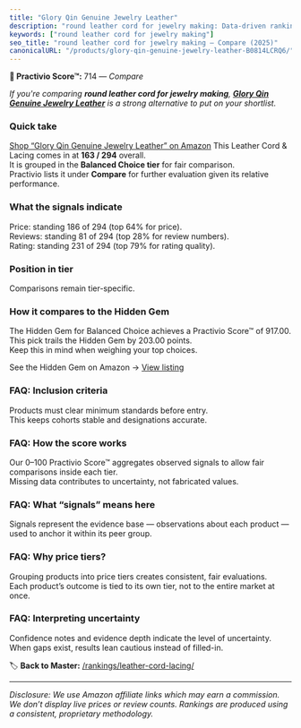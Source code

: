 ```yaml
---
title: "Glory Qin Genuine Jewelry Leather"
description: "round leather cord for jewelry making: Data-driven ranking using the Practivio Score™. Positioned by quality, value, demand, findability, momentum."
keywords: ["round leather cord for jewelry making"]
seo_title: "round leather cord for jewelry making — Compare (2025)"
canonicalURL: "/products/glory-qin-genuine-jewelry-leather-B0814LCRQ6/"
---
```


**🛒 Practivio Score™:** 714 — _Compare_


*If you're comparing **round leather cord for jewelry making**, **[Glory Qin Genuine Jewelry Leather](https://www.amazon.com/dp/B0814LCRQ6?tag=practivio-20)** is a strong alternative to put on your shortlist.*
### Quick take
[Shop “Glory Qin Genuine Jewelry Leather” on Amazon](https://www.amazon.com/dp/B0814LCRQ6?tag=practivio-20)
This Leather Cord & Lacing comes in at **163 / 294** overall.  
It is grouped in the **Balanced Choice tier** for fair comparison.  
Practivio lists it under **Compare** for further evaluation given its relative performance.

### What the signals indicate
Price: standing 186 of 294 (top 64% for price).  
Reviews: standing 81 of 294 (top 28% for review numbers).  
Rating: standing 231 of 294 (top 79% for rating quality).  

### Position in tier
Comparisons remain tier-specific.

### How it compares to the Hidden Gem
The Hidden Gem for Balanced Choice achieves a Practivio Score™ of 917.00.  
This pick trails the Hidden Gem by 203.00 points.  
Keep this in mind when weighing your top choices.  

See the Hidden Gem on Amazon → [View listing](https://www.amazon.com/dp/B07KWRWNR9?tag=practivio-20)

### FAQ: Inclusion criteria
Products must clear minimum standards before entry.  
This keeps cohorts stable and designations accurate.

### FAQ: How the score works
Our 0–100 Practivio Score™ aggregates observed signals to allow fair comparisons inside each tier.  
Missing data contributes to uncertainty, not fabricated values.

### FAQ: What “signals” means here
Signals represent the evidence base — observations about each product — used to anchor it within its peer group.

### FAQ: Why price tiers?
Grouping products into price tiers creates consistent, fair evaluations.  
Each product’s outcome is tied to its own tier, not to the entire market at once.

### FAQ: Interpreting uncertainty
Confidence notes and evidence depth indicate the level of uncertainty.  
When gaps exist, results lean cautious instead of filled-in.

<!-- Missing template for Compare/CompareWithinPriceClass -->


🏷️ **Back to Master:** [/rankings/leather-cord-lacing/](/rankings/leather-cord-lacing/)

---
_Disclosure: We use Amazon affiliate links which may earn a commission. We don’t display live prices or review counts. Rankings are produced using a consistent, proprietary methodology._
